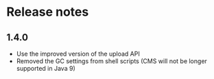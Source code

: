 # Release notes

## 1.4.0

* Use the improved version of the upload API
* Removed the GC settings from shell scripts (CMS will not be longer supported in Java 9)